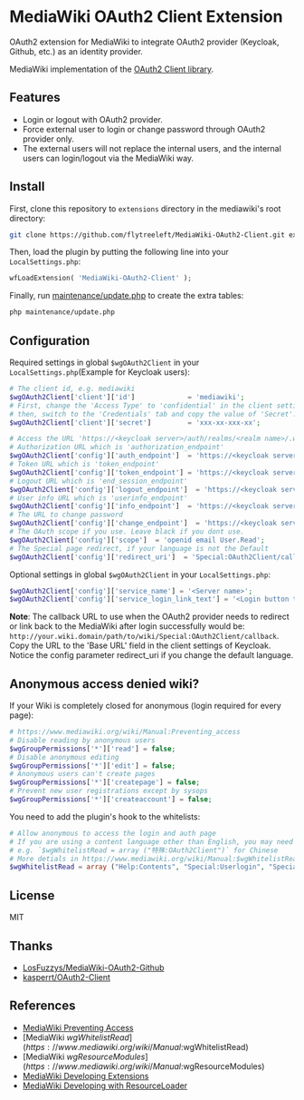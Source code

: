 MediaWiki OAuth2 Client Extension
========================================

OAuth2 extension for MediaWiki to integrate OAuth2 provider (Keycloak, Github, etc.) as an identity provider.

MediaWiki implementation of the [OAuth2 Client library](https://github.com/kasperrt/OAuth2-Client).

## Features

- Login or logout with OAuth2 provider.
- Force external user to login or change password through OAuth2 provider only.
- The external users will not replace the internal users, and the internal users can login/logout via the MediaWiki way.

## Install

First, clone this repository to `extensions` directory in the mediawiki's root directory:

```bash
git clone https://github.com/flytreeleft/MediaWiki-OAuth2-Client.git extensions/MediaWiki-OAuth2-Client
```

Then, load the plugin by putting the following line into your `LocalSettings.php`:

```php
wfLoadExtension( 'MediaWiki-OAuth2-Client' );
```

Finally, run [maintenance/update.php](https://www.mediawiki.org/wiki/Manual:Update.php) to create the extra tables:

```bash
php maintenance/update.php
```

## Configuration

Required settings in global `$wgOAuth2Client` in your `LocalSettings.php`(Example for Keycloak users):

```php
# The client id, e.g. mediawiki
$wgOAuth2Client['client']['id']             = 'mediawiki';
# First, change the 'Access Type' to 'confidential' in the client settings of Keycloak,
# then, switch to the 'Credentials' tab and copy the value of 'Secret'.
$wgOAuth2Client['client']['secret']         = 'xxx-xx-xxx-xx';

# Access the URL 'https://<keycloak server>/auth/realms/<realm name>/.well-known/openid-configuration' to get the endpoints.
# Authorization URL which is 'authorization_endpoint'
$wgOAuth2Client['config']['auth_endpoint']  = 'https://<keycloak server>/auth/realms/<realm name>/protocol/openid-connect/auth';
# Token URL which is 'token_endpoint'
$wgOAuth2Client['config']['token_endpoint'] = 'https://<keycloak server>/auth/realms/<realm name>/protocol/openid-connect/token';
# Logout URL which is 'end_session_endpoint'
$wgOAuth2Client['config']['logout_endpoint']  = 'https://<keycloak server>/auth/realms/<realm name>/protocol/openid-connect/logout';
# User info URL which is 'userinfo_endpoint'
$wgOAuth2Client['config']['info_endpoint']  = 'https://<keycloak server>/auth/realms/<realm name>/protocol/openid-connect/userinfo';
# The URL to change password
$wgOAuth2Client['config']['change_endpoint']  = 'https://<keycloak server>/auth/realms/<realm name>/account/password';
# The OAuth scope if you use. Leave black if you dont use.
$wgOAuth2Client['config']['scope']  = 'openid email User.Read';
# The Special page redirect, if your language is not the Default
$wgOAuth2Client['config']['redirect_uri']  = 'Special:OAuth2Client/callback';
```

Optional settings in global `$wgOAuth2Client` in your `LocalSettings.php`:

```php
$wgOAuth2Client['config']['service_name'] = '<Server name>';
$wgOAuth2Client['config']['service_login_link_text'] = '<Login button text>';
```

**Note**: The callback URL to use when the OAuth2 provider needs to redirect or link back to the MediaWiki after login successfully would be: `http://your.wiki.domain/path/to/wiki/Special:OAuth2Client/callback`. Copy the URL to the 'Base URL' field in the client settings of Keycloak. Notice the config parameter redirect_uri if you change the default language.

## Anonymous access denied wiki?

If your Wiki is completely closed for anonymous (login required for every page):

```php
# https://www.mediawiki.org/wiki/Manual:Preventing_access
# Disable reading by anonymous users
$wgGroupPermissions['*']['read'] = false;
# Disable anonymous editing
$wgGroupPermissions['*']['edit'] = false;
# Anonymous users can't create pages
$wgGroupPermissions['*']['createpage'] = false;
# Prevent new user registrations except by sysops
$wgGroupPermissions['*']['createaccount'] = false;
```

You need to add the plugin's hook to the whitelists:

```php
# Allow anonymous to access the login and auth page
# If you are using a content language other than English, you may need to use the translated special page names instead of their English names.
# e.g. `$wgWhitelistRead = array ("特殊:OAuth2Client")` for Chinese
# More detials in https://www.mediawiki.org/wiki/Manual:$wgWhitelistRead
$wgWhitelistRead = array ("Help:Contents", "Special:Userlogin", "Special:OAuth2Client");
```

## License

MIT

## Thanks

- [LosFuzzys/MediaWiki-OAuth2-Github](https://github.com/LosFuzzys/MediaWiki-OAuth2-Github)
- [kasperrt/OAuth2-Client](https://github.com/kasperrt/OAuth2-Client)

## References

- [MediaWiki Preventing Access](https://www.mediawiki.org/wiki/Manual:Preventing_access)
- [MediaWiki $wgWhitelistRead](https://www.mediawiki.org/wiki/Manual:$wgWhitelistRead)
- [MediaWiki $wgResourceModules](https://www.mediawiki.org/wiki/Manual:$wgResourceModules)
- [MediaWiki Developing Extensions ](https://www.mediawiki.org/wiki/Manual:Developing_extensions)
- [MediaWiki Developing with ResourceLoader](https://www.mediawiki.org/wiki/ResourceLoader/Developing_with_ResourceLoader)
